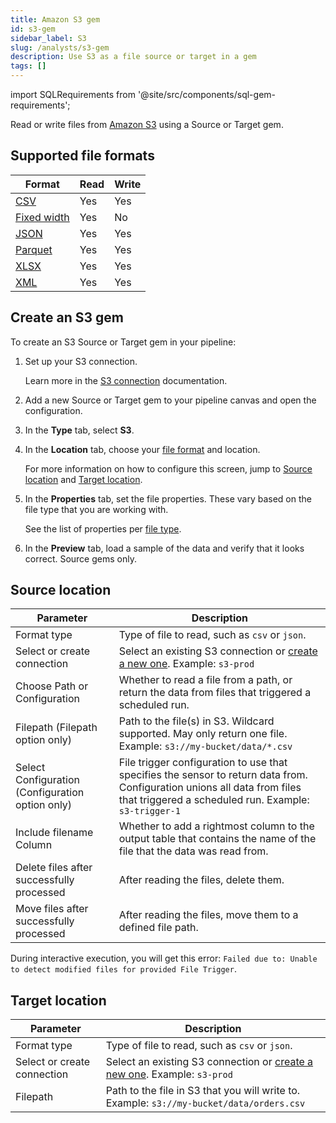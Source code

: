 ```yaml
---
title: Amazon S3 gem
id: s3-gem
sidebar_label: S3
slug: /analysts/s3-gem
description: Use S3 as a file source or target in a gem
tags: []
---
```


import SQLRequirements from '@site/src/components/sql-gem-requirements';

<SQLRequirements
  execution_engine="Prophecy Automate"
  sql_package_name=""
  sql_package_version=""
/>

Read or write files from [Amazon S3](/administration/fabrics/prophecy-fabrics/connections/s3) using a Source or Target gem.

## Supported file formats

| Format                               | Read | Write |
| ------------------------------------ | ---- | ----- |
| [CSV](/analysts/csv)                 | Yes  | Yes   |
| [Fixed width](/analysts/fixed-width) | Yes  | No    |
| [JSON](/analysts/json)               | Yes  | Yes   |
| [Parquet](/analysts/parquet)         | Yes  | Yes   |
| [XLSX](/analysts/xlsx)               | Yes  | Yes   |
| [XML](/analysts/xml)                 | Yes  | Yes   |

## Create an S3 gem

To create an S3 Source or Target gem in your pipeline:

1. Set up your S3 connection.

   Learn more in the [S3 connection](/administration/fabrics/prophecy-fabrics/connections/s3) documentation.

1. Add a new Source or Target gem to your pipeline canvas and open the configuration.
1. In the **Type** tab, select **S3**.
1. In the **Location** tab, choose your [file format](#supported-file-formats) and location.

   For more information on how to configure this screen, jump to [Source location](#source-location) and [Target location](#target-location).

1. In the **Properties** tab, set the file properties. These vary based on the file type that you are working with.

   See the list of properties per [file type](/analysts/file-types).

1. In the **Preview** tab, load a sample of the data and verify that it looks correct. Source gems only.

## Source location

| Parameter                                        | Description                                                                                                                                                                       |
| ------------------------------------------------ | --------------------------------------------------------------------------------------------------------------------------------------------------------------------------------- |
| Format type                                      | Type of file to read, such as `csv` or `json`.                                                                                                                                    |
| Select or create connection                      | Select an existing S3 connection or [create a new one](/administration/fabrics/prophecy-fabrics/connections/s3). Example: `s3-prod`                                               |
| Choose Path or Configuration                     | Whether to read a file from a path, or return the data from files that triggered a scheduled run.                                                                                 |
| Filepath (Filepath option only)                  | Path to the file(s) in S3. Wildcard supported. May only return one file. Example: `s3://my-bucket/data/*.csv`                                                                     |
| Select Configuration (Configuration option only) | File trigger configuration to use that specifies the sensor to return data from. Configuration unions all data from files that triggered a scheduled run. Example: `s3-trigger-1` |
| Include filename Column                          | Whether to add a rightmost column to the output table that contains the name of the file that the data was read from.                                                             |
| Delete files after successfully processed        | After reading the files, delete them.                                                                                                                                             |
| Move files after successfully processed          | After reading the files, move them to a defined file path.                                                                                                                        |

During interactive execution, you will get this error: `Failed due to: Unable to detect modified files for provided File Trigger`.

## Target location

| Parameter                   | Description                                                                                                                         |
| --------------------------- | ----------------------------------------------------------------------------------------------------------------------------------- |
| Format type                 | Type of file to read, such as `csv` or `json`.                                                                                      |
| Select or create connection | Select an existing S3 connection or [create a new one](/administration/fabrics/prophecy-fabrics/connections/s3). Example: `s3-prod` |
| Filepath                    | Path to the file in S3 that you will write to. Example: `s3://my-bucket/data/orders.csv`                                            |
